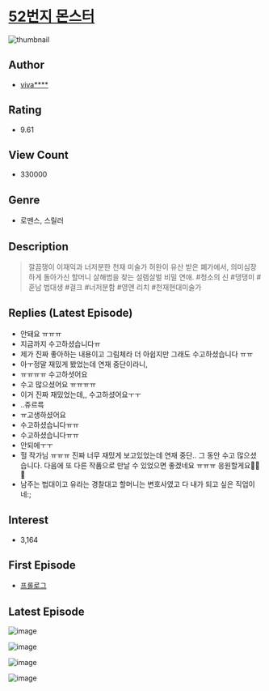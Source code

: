 # [52번지 몬스터](https://comic.naver.com/bestChallenge/list?titleId=753822)
![thumbnail](https://image-comic.pstatic.net/user_contents_data/challenge_comic/2020/09/01/337146/thumbnail_202x164a348f20f_9ba1_4d41_89f8_eb2fb1c01b12_00000358.JPEG)

## Author
- [viva****](https://comic.naver.com/artistTitle?id=337146)

## Rating
- 9.61

## View Count
- 330000

## Genre
- 로맨스, 스릴러

## Description
> 깔끔쟁이 이재익과 너저분한 천재 미술가 허완이 유산 받은 폐가에서, 의미심장하게 돌아가신 할머니 살해범을 찾는 설렘살벌 비밀 연애. #청소의 신 #댕댕미 #훈남 법대생 #걸크 #너저분함 #영앤 리치 #천재현대미술가

## Replies (Latest Episode)
- 안돼요 ㅠㅠㅠ
- 지금까지 수고하셨습니다ㅠ
- 제가 진짜 좋아하는 내용이고 그림체라 더 아쉽지만 그래도 수고하셨습니다 ㅠㅠ
- 아ㅜ정말 재밌게 봤었는데 연재 중단이라니,
- ㅠㅠㅠㅠ 수고하셧어요
- 수고 많으셨어요 ㅠㅠㅠㅠ
- 이거 진짜 재밌었는데,, 수고하셨어요ㅜㅜ
- ..쥬르륵
- ㅠ고생하셨어요
- 수고하셨습니다ㅠㅠ
- 수고하셨습니다ㅠㅠ
- 안되에ㅜㅜ
- 헐 작가님 ㅠㅠㅠ 진짜 너무 재밌게 보고있었는데 연재 중단.. 그 동안 수고 많으셨습니다. 다음에 또 다른 작품으로 만날 수 있었으면 좋겠네요 ㅠㅠㅠ 응원할게요🙏🏻💖
- 남주는 법대이고 유라는 경찰대고 할머니는 변호사였고 다 내가 되고 싶은 직업이네:;

## Interest
- 3,164

## First Episode
- [프롤로그](https://comic.naver.com/bestChallenge/detail?titleId=753822&no=1)

## Latest Episode
![image](https://image-comic.pstatic.net/user_contents_data/challenge_comic/2020/12/25/337146/upload_3906366013165692002.jpeg)

![image](https://image-comic.pstatic.net/user_contents_data/challenge_comic/2020/12/25/337146/upload_3846408566901989989.jpeg)

![image](https://image-comic.pstatic.net/user_contents_data/challenge_comic/2020/12/25/337146/upload_3904682691763725623.jpeg)

![image](https://image-comic.pstatic.net/user_contents_data/challenge_comic/2020/12/25/337146/upload_7018408551141958200.jpeg)
